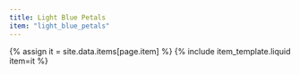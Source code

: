 ```yaml
---
title: Light Blue Petals
item: "light_blue_petals"
---
```


{% assign it = site.data.items[page.item] %}
{% include item_template.liquid item=it %}


